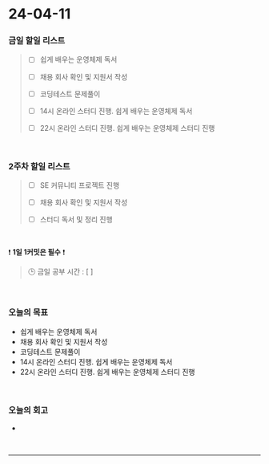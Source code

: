 # 24-04-11
### 금일 할일 리스트
> - [ ]  쉽게 배우는 운영체제 독서
>
> - [ ]  채용 회사 확인 및 지원서 작성
>
> - [ ]  코딩테스트 문제풀이
>
> - [ ]  14시 온라인 스터디 진행. 쉽게 배우는 운영체제 독서
>
> - [ ]  22시 온라인 스터디 진행. 쉽게 배우는 운영체제 스터디 진행

<br/>

### 2주차 할일 리스트  
> - [ ]  SE 커뮤니티 프로젝트 진행
>
> - [ ]  채용 회사 확인 및 지원서 작성
>
> - [ ]  스터디 독서 및 정리 진행

<br/>

❗ **1일 1커밋은 필수** ❗
> 🕒 금일 공부 시간 : [  ]

<br/>

### 오늘의 목표
- 쉽게 배우는 운영체제 독서
- 채용 회사 확인 및 지원서 작성
- 코딩테스트 문제풀이
- 14시 온라인 스터디 진행. 쉽게 배우는 운영체제 독서
- 22시 온라인 스터디 진행. 쉽게 배우는 운영체제 스터디 진행

<br>

### 오늘의 회고
- 


<br/>

------------  
